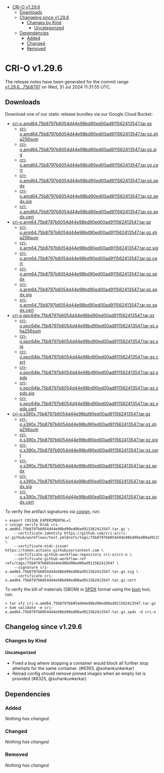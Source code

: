- [CRI-O v1.29.6](#cri-o-v1296)
  - [Downloads](#downloads)
  - [Changelog since v1.29.6](#changelog-since-v1296)
    - [Changes by Kind](#changes-by-kind)
      - [Uncategorized](#uncategorized)
  - [Dependencies](#dependencies)
    - [Added](#added)
    - [Changed](#changed)
    - [Removed](#removed)

# CRI-O v1.29.6

The release notes have been generated for the commit range
[v1.29.6...75b8797](https://github.com/cri-o/cri-o/compare/v1.29.6...v1.29.6) on Wed, 31 Jul 2024 11:31:55 UTC.

## Downloads

Download one of our static release bundles via our Google Cloud Bucket:

- [cri-o.amd64.75b8797b6054d44e98bd90ed00ad911562413547.tar.gz](https://storage.googleapis.com/cri-o/artifacts/cri-o.amd64.75b8797b6054d44e98bd90ed00ad911562413547.tar.gz)
  - [cri-o.amd64.75b8797b6054d44e98bd90ed00ad911562413547.tar.gz.sha256sum](https://storage.googleapis.com/cri-o/artifacts/cri-o.amd64.75b8797b6054d44e98bd90ed00ad911562413547.tar.gz.sha256sum)
  - [cri-o.amd64.75b8797b6054d44e98bd90ed00ad911562413547.tar.gz.sig](https://storage.googleapis.com/cri-o/artifacts/cri-o.amd64.75b8797b6054d44e98bd90ed00ad911562413547.tar.gz.sig)
  - [cri-o.amd64.75b8797b6054d44e98bd90ed00ad911562413547.tar.gz.cert](https://storage.googleapis.com/cri-o/artifacts/cri-o.amd64.75b8797b6054d44e98bd90ed00ad911562413547.tar.gz.cert)
  - [cri-o.amd64.75b8797b6054d44e98bd90ed00ad911562413547.tar.gz.spdx](https://storage.googleapis.com/cri-o/artifacts/cri-o.amd64.75b8797b6054d44e98bd90ed00ad911562413547.tar.gz.spdx)
  - [cri-o.amd64.75b8797b6054d44e98bd90ed00ad911562413547.tar.gz.spdx.sig](https://storage.googleapis.com/cri-o/artifacts/cri-o.amd64.75b8797b6054d44e98bd90ed00ad911562413547.tar.gz.spdx.sig)
  - [cri-o.amd64.75b8797b6054d44e98bd90ed00ad911562413547.tar.gz.spdx.cert](https://storage.googleapis.com/cri-o/artifacts/cri-o.amd64.75b8797b6054d44e98bd90ed00ad911562413547.tar.gz.spdx.cert)
- [cri-o.arm64.75b8797b6054d44e98bd90ed00ad911562413547.tar.gz](https://storage.googleapis.com/cri-o/artifacts/cri-o.arm64.75b8797b6054d44e98bd90ed00ad911562413547.tar.gz)
  - [cri-o.arm64.75b8797b6054d44e98bd90ed00ad911562413547.tar.gz.sha256sum](https://storage.googleapis.com/cri-o/artifacts/cri-o.arm64.75b8797b6054d44e98bd90ed00ad911562413547.tar.gz.sha256sum)
  - [cri-o.arm64.75b8797b6054d44e98bd90ed00ad911562413547.tar.gz.sig](https://storage.googleapis.com/cri-o/artifacts/cri-o.arm64.75b8797b6054d44e98bd90ed00ad911562413547.tar.gz.sig)
  - [cri-o.arm64.75b8797b6054d44e98bd90ed00ad911562413547.tar.gz.cert](https://storage.googleapis.com/cri-o/artifacts/cri-o.arm64.75b8797b6054d44e98bd90ed00ad911562413547.tar.gz.cert)
  - [cri-o.arm64.75b8797b6054d44e98bd90ed00ad911562413547.tar.gz.spdx](https://storage.googleapis.com/cri-o/artifacts/cri-o.arm64.75b8797b6054d44e98bd90ed00ad911562413547.tar.gz.spdx)
  - [cri-o.arm64.75b8797b6054d44e98bd90ed00ad911562413547.tar.gz.spdx.sig](https://storage.googleapis.com/cri-o/artifacts/cri-o.arm64.75b8797b6054d44e98bd90ed00ad911562413547.tar.gz.spdx.sig)
  - [cri-o.arm64.75b8797b6054d44e98bd90ed00ad911562413547.tar.gz.spdx.cert](https://storage.googleapis.com/cri-o/artifacts/cri-o.arm64.75b8797b6054d44e98bd90ed00ad911562413547.tar.gz.spdx.cert)
- [cri-o.ppc64le.75b8797b6054d44e98bd90ed00ad911562413547.tar.gz](https://storage.googleapis.com/cri-o/artifacts/cri-o.ppc64le.75b8797b6054d44e98bd90ed00ad911562413547.tar.gz)
  - [cri-o.ppc64le.75b8797b6054d44e98bd90ed00ad911562413547.tar.gz.sha256sum](https://storage.googleapis.com/cri-o/artifacts/cri-o.ppc64le.75b8797b6054d44e98bd90ed00ad911562413547.tar.gz.sha256sum)
  - [cri-o.ppc64le.75b8797b6054d44e98bd90ed00ad911562413547.tar.gz.sig](https://storage.googleapis.com/cri-o/artifacts/cri-o.ppc64le.75b8797b6054d44e98bd90ed00ad911562413547.tar.gz.sig)
  - [cri-o.ppc64le.75b8797b6054d44e98bd90ed00ad911562413547.tar.gz.cert](https://storage.googleapis.com/cri-o/artifacts/cri-o.ppc64le.75b8797b6054d44e98bd90ed00ad911562413547.tar.gz.cert)
  - [cri-o.ppc64le.75b8797b6054d44e98bd90ed00ad911562413547.tar.gz.spdx](https://storage.googleapis.com/cri-o/artifacts/cri-o.ppc64le.75b8797b6054d44e98bd90ed00ad911562413547.tar.gz.spdx)
  - [cri-o.ppc64le.75b8797b6054d44e98bd90ed00ad911562413547.tar.gz.spdx.sig](https://storage.googleapis.com/cri-o/artifacts/cri-o.ppc64le.75b8797b6054d44e98bd90ed00ad911562413547.tar.gz.spdx.sig)
  - [cri-o.ppc64le.75b8797b6054d44e98bd90ed00ad911562413547.tar.gz.spdx.cert](https://storage.googleapis.com/cri-o/artifacts/cri-o.ppc64le.75b8797b6054d44e98bd90ed00ad911562413547.tar.gz.spdx.cert)
- [cri-o.s390x.75b8797b6054d44e98bd90ed00ad911562413547.tar.gz](https://storage.googleapis.com/cri-o/artifacts/cri-o.s390x.75b8797b6054d44e98bd90ed00ad911562413547.tar.gz)
  - [cri-o.s390x.75b8797b6054d44e98bd90ed00ad911562413547.tar.gz.sha256sum](https://storage.googleapis.com/cri-o/artifacts/cri-o.s390x.75b8797b6054d44e98bd90ed00ad911562413547.tar.gz.sha256sum)
  - [cri-o.s390x.75b8797b6054d44e98bd90ed00ad911562413547.tar.gz.sig](https://storage.googleapis.com/cri-o/artifacts/cri-o.s390x.75b8797b6054d44e98bd90ed00ad911562413547.tar.gz.sig)
  - [cri-o.s390x.75b8797b6054d44e98bd90ed00ad911562413547.tar.gz.cert](https://storage.googleapis.com/cri-o/artifacts/cri-o.s390x.75b8797b6054d44e98bd90ed00ad911562413547.tar.gz.cert)
  - [cri-o.s390x.75b8797b6054d44e98bd90ed00ad911562413547.tar.gz.spdx](https://storage.googleapis.com/cri-o/artifacts/cri-o.s390x.75b8797b6054d44e98bd90ed00ad911562413547.tar.gz.spdx)
  - [cri-o.s390x.75b8797b6054d44e98bd90ed00ad911562413547.tar.gz.spdx.sig](https://storage.googleapis.com/cri-o/artifacts/cri-o.s390x.75b8797b6054d44e98bd90ed00ad911562413547.tar.gz.spdx.sig)
  - [cri-o.s390x.75b8797b6054d44e98bd90ed00ad911562413547.tar.gz.spdx.cert](https://storage.googleapis.com/cri-o/artifacts/cri-o.s390x.75b8797b6054d44e98bd90ed00ad911562413547.tar.gz.spdx.cert)

To verify the artifact signatures via [cosign](https://github.com/sigstore/cosign), run:

```console
> export COSIGN_EXPERIMENTAL=1
> cosign verify-blob cri-o.amd64.75b8797b6054d44e98bd90ed00ad911562413547.tar.gz \
    --certificate-identity https://github.com/cri-o/cri-o/.github/workflows/test.yml@refs/tags/75b8797b6054d44e98bd90ed00ad911562413547 \
    --certificate-oidc-issuer https://token.actions.githubusercontent.com \
    --certificate-github-workflow-repository cri-o/cri-o \
    --certificate-github-workflow-ref refs/tags/75b8797b6054d44e98bd90ed00ad911562413547 \
    --signature cri-o.amd64.75b8797b6054d44e98bd90ed00ad911562413547.tar.gz.sig \
    --certificate cri-o.amd64.75b8797b6054d44e98bd90ed00ad911562413547.tar.gz.cert
```

To verify the bill of materials (SBOM) in [SPDX](https://spdx.org) format using the [bom](https://sigs.k8s.io/bom) tool, run:

```console
> tar xfz cri-o.amd64.75b8797b6054d44e98bd90ed00ad911562413547.tar.gz
> bom validate -e cri-o.amd64.75b8797b6054d44e98bd90ed00ad911562413547.tar.gz.spdx -d cri-o
```

## Changelog since v1.29.6

### Changes by Kind

#### Uncategorized
 - Fixed a bug where stopping a container would block all further stop attempts for the same container. (#8393, @sohankunkerkar)
 - Reload config should remove pinned images when an empty list is provided (#8325, @sohankunkerkar)

## Dependencies

### Added
_Nothing has changed._

### Changed
_Nothing has changed._

### Removed
_Nothing has changed._
